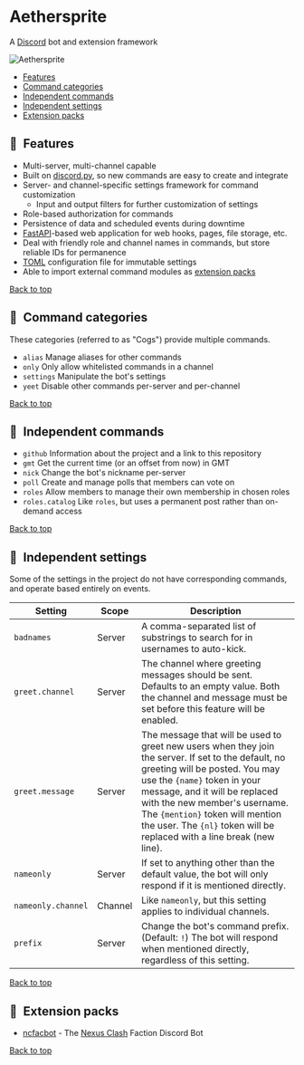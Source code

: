 # Aethersprite

A [Discord][] bot and extension framework

![Aethersprite](https://github.com/haliphax/aethersprite/raw/assets/aethersprite.jpg)

- [Features](#features)
- [Command categories](#command-categories)
- [Independent commands](#independent-commands)
- [Independent settings](#independent-settings)
- [Extension packs](#extension-packs)

## 📣 Features

- Multi-server, multi-channel capable
- Built on [discord.py][], so new commands are easy to create and integrate
- Server- and channel-specific settings framework for command customization
  - Input and output filters for further customization of settings
- Role-based authorization for commands
- Persistence of data and scheduled events during downtime
- [FastAPI][]-based web application for web hooks, pages, file storage, etc.
- Deal with friendly role and channel names in commands, but store reliable IDs
  for permanence
- [TOML][] configuration file for immutable settings
- Able to import external command modules as [extension packs][]

[Back to top](#aethersprite)

## 📖 Command categories

These categories (referred to as "Cogs") provide multiple commands.

- `alias`
  Manage aliases for other commands
- `only`
  Only allow whitelisted commands in a channel
- `settings`
  Manipulate the bot's settings
- `yeet`
  Disable other commands per-server and per-channel

[Back to top](#aethersprite)

## 🎲 Independent commands

- `github`
  Information about the project and a link to this repository
- `gmt`
  Get the current time (or an offset from now) in GMT
- `nick`
  Change the bot's nickname per-server
- `poll`
  Create and manage polls that members can vote on
- `roles`
  Allow members to manage their own membership in chosen roles
- `roles.catalog`
  Like `roles`, but uses a permanent post rather than on-demand access

[Back to top](#aethersprite)

## 🔧 Independent settings

Some of the settings in the project do not have corresponding commands, and
operate based entirely on events.

| Setting            | Scope   | Description                                                                                                                                                                                                                                                                                                                                         |
| ------------------ | ------- | --------------------------------------------------------------------------------------------------------------------------------------------------------------------------------------------------------------------------------------------------------------------------------------------------------------------------------------------------- |
| `badnames`         | Server  | A comma-separated list of substrings to search for in usernames to auto-kick.                                                                                                                                                                                                                                                                       |
| `greet.channel`    | Server  | The channel where greeting messages should be sent. Defaults to an empty value. Both the channel and message must be set before this feature will be enabled.                                                                                                                                                                                       |
| `greet.message`    | Server  | The message that will be used to greet new users when they join the server. If set to the default, no greeting will be posted. You may use the `{name}` token in your message, and it will be replaced with the new member's username. The `{mention}` token will mention the user. The `{nl}` token will be replaced with a line break (new line). |
| `nameonly`         | Server  | If set to anything other than the default value, the bot will only respond if it is mentioned directly.                                                                                                                                                                                                                                             |
| `nameonly.channel` | Channel | Like `nameonly`, but this setting applies to individual channels.                                                                                                                                                                                                                                                                                   |
| `prefix`           | Server  | Change the bot's command prefix. (Default: `!`) The bot will respond when mentioned directly, regardless of this setting.                                                                                                                                                                                                                           |

[Back to top](#aethersprite)

## 🎁 Extension packs

- [ncfacbot][] - The [Nexus Clash][] Faction Discord Bot

[Back to top](#aethersprite)

[discord.py]: https://discordpy.readthedocs.io
[discord]: https://discordapp.com
[discord bot safe readme]: ./ncfacbot/extensions/safe.md
[extension packs]: #extension-packs
[fastapi]: https://fastapi.tiangolo.com
[ncfacbot]: https://github.com/haliphax/ncfacbot
[nexus clash]: https://www.nexusclash.com
[toml]: https://github.com/toml-lang/toml
